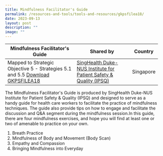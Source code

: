 ```yaml
---
title: Mindfulness Facilitator's Guide
permalink: /resources-and-tools/tools-and-resources/gkpsfilea18/
date: 2023-09-13
layout: post
description: ""
image: ""
---
```

| Mindfulness Facilitator's Guide | Shared by | Country |
| -------- | -------- | -------- |
| Mapped to Strategic Objective 5 - Strategies 5.1 and 5.5  [Download GKPSFILEA18](/files/gkpsfilea18_mindfulness%20facilitator%20guide.pdf)  | [SingHealth Duke-NUS Institute for Patient Safety & Quality (IPSQ)](https://www.singhealthdukenus.com.sg/ipsq) | Singapore  |


The Mindfulness Facilitator's Guide is produced by SingHealth Duke-NUS Institute for Patient Safety & Quality (IPSQ) and designed to serve as a handy guide for health care workers to facilitate the practice of mindfulness techniques. The guide also provide tips on how to engage and facilitate the discussion and Q&A segment during the mindfulness session.In this guide, there are four mindfulness exercises, and hope you will find at least one or two of amenable to practice on your own.
1. Breath Practice
2. Mindfulness of Body and Movement (Body Scan)
3. Empathy and Compassion
4. Bringing Mindfulness into Everyday